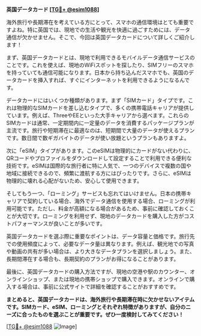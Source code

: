 **英国データカード [[TG💪+ @esim1088](https://t.me/s/esim1088)]**

海外旅行や長期滞在を考えている方にとって、スマホの通信環境はとても重要ですよね。特に英国では、現地での生活や観光を快適に過ごすためには、データ通信が欠かせません。そこで、今回は英国データカードについて詳しくご紹介します！

まず、英国データカードとは、現地で利用できるモバイルデータ通信サービスのことです。これを使えば、現地のWiFiスポットを探したり、SIMフリーのスマホを持っていても通信可能になります。日本から持ち込んだスマホでも、英国のデータカードを挿入すれば、すぐにインターネットを利用できるようになるんです。

データカードにはいくつか種類があります。まず「SIMカード」タイプです。これは物理的なSIMカードを差し込むタイプで、多くの携帯電話キャリアが提供しています。例えば、ThreeやEEといった大手キャリアから選べます。これらのSIMカードは通常、一定期間内に一定量のデータを消費するパッケージプランが主流です。旅行や短期滞在に最適なのは、短期間で大量のデータが使えるプランです。数日間で数ギガバイトのデータが使い放題というプランもありますよ。

次に「eSIM」タイプがあります。このeSIMは物理的にカードがない代わりに、QRコードやプロファイルをダウンロードして設定することで利用できる便利な技術です。eSIMは国際的な旅行者に特に人気で、一つのデバイスで複数の国や地域に接続できるので、頻繁に渡航する方にはぴったりです。さらに、eSIMは物理的に壊れる心配がないため、安心して使用できます。

そしてもう一つ、「ローミング」サービスも忘れてはいけません。日本の携帯キャリアで契約している場合、海外でデータ通信を使用する場合、ローミングが利用可能です。ただし、料金が高額になる場合があるため、事前に確認しておくことが大切です。ローミングを利用せず、現地のデータカードを購入した方がコストパフォーマンスが良いことが多いです。

英国データカードを選ぶ際に重要なポイントは、データ容量と価格です。旅行先での使用頻度によって、必要なデータ量は異なります。例えば、観光地での写真や動画の共有が多い場合は、より大きなデータプランを選択しましょう。また、長期間滞在する場合も、長期契約のプランがお得になることがあります。

最後に、英国データカードの購入方法ですが、現地の空港や駅のカウンター、オンラインショップ、または現地の携帯ショップで購入できます。オンラインで購入する場合は、事前に公式サイトで詳細を確認することがおすすめです。

**まとめると、英国データカードは、海外旅行や長期滞在時に欠かせないアイテムです。SIMカード、eSIM、ローミングとそれぞれ特徴がありますが、自分のニーズに合ったものを選ぶことが重要です。ぜひ一度検討してみてください！**

[[TG💪+ @esim1088](https://t.me/s/esim1088) ![Image](https://i.postimg.cc/Y0z9fWf4/image.png)]